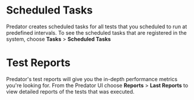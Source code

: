 # Scheduled Tasks

Predator creates scheduled tasks for all tests that you scheduled to run at predefined intervals. To see the scheduled tasks that are registered in the system, choose **Tasks** > **Scheduled Tasks** 

# Test Reports

Predator's test reports will give you the in-depth performance metrics you're looking for. From the Predator UI choose **Reports** > **Last Reports** to view detailed reports of the tests that was executed.


